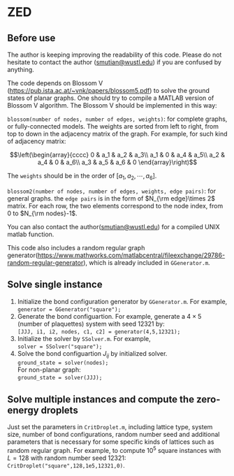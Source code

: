 # ZED
## Before use
The author is keeping improving the readability of this code. Please do not hesitate to contact the author (smutian@wustl.edu) if you are confused by anything.

The code depends on Blossom V (https://pub.ista.ac.at/~vnk/papers/blossom5.pdf) to solve the ground states of planar graphs. One should try to compile a MATLAB version of Blossom V algorithm. 
The Blossom V should be implemented in this way:

`blossom(number of nodes, number of edges, weights)`: for complete graphs, or fully-connected models. The weights are sorted from left to right, from top to down in the adjacency matrix of the graph. For example, for such kind of adjacency matrix:
```math
\left(\begin{array}{cccc} 
0 & a_1 & a_2 & a_3\\ 
a_1 & 0 & a_4 & a_5\\ 
a_2 & a_4 & 0 & a_6\\ 
a_3 & a_5 & a_6 & 0
\end{array}\right)
```
The `weights` should be  in the order of $[a_1,a_2,\cdots,a_6]$.

`blossom2(number of nodes, number of edges, weights, edge pairs)`: for general graphs. the `edge pairs` is in the form of $N_{\rm edge}\times 2$ matrix. For each row, the two elements correspond to the node index, from $0$ to $N_{\rm nodes}-1$.

You can also contact the author(smutian@wustl.edu) for a compiled UNIX matlab function.

This code also includes a random regular graph generator(https://www.mathworks.com/matlabcentral/fileexchange/29786-random-regular-generator), which is already included in `GGenerator.m`.

## Solve single instance
  1. Initialize the bond configuration generator by `GGenerator.m`. For example,     
  `generator = GGenerator("square");`
  2. Generate the bond configuartion. For example, generate a $4\times 5$ (number of plaquettes) system with seed $12321$ by:   
   `[JJJ, i1, i2, nodes, c1, c2] = generator(4,5,12321);`   
  3. Initialize the solver by `SSolver.m`. For example,    
   `solver = SSolver("square");`
  4. Solve the bond configuartion $J_{ij}$ by initialized solver.   
   `ground_state = solver(nodes);`   
  For non-planar graph:   
  `ground_state = solver(JJJ);`
## Solve multiple instances and compute the zero-energy droplets
Just set the parameters in `CritDroplet.m`, including lattice type, system size, number of bond configurations, random number seed and additional parameters that is necessary for some specific kinds of lattices such as random regular graph. For example, to compute $10^5$ square instances with $L=128$ with random number seed $12321$:     
`CritDroplet("square",128,1e5,12321,0)`.
